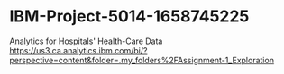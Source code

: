 # IBM-Project-5014-1658745225
Analytics for Hospitals' Health-Care Data
https://us3.ca.analytics.ibm.com/bi/?perspective=content&folder=.my_folders%2FAssignment-1_Exploration

